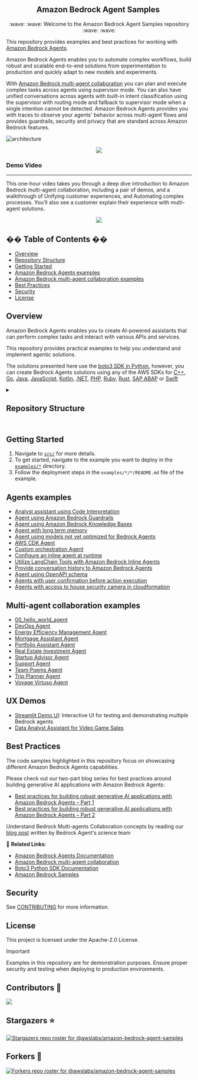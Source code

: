 <h2 align="center">Amazon Bedrock Agent Samples&nbsp;</h2>
<p align="center">
  :wave: :wave: Welcome to the Amazon Bedrock Agent Samples repository :wave: :wave:
</p>

This repository provides examples and best practices for working with [Amazon Bedrock Agents](https://aws.amazon.com/bedrock/agents/).

Amazon Bedrock Agents enables you to automate complex workflows, build robust and scalable end-to-end solutions from experimentation to production and quickly adapt to new models and experiments.

With [Amazon Bedrock multi-agent collaboration](https://docs.aws.amazon.com/bedrock/latest/userguide/agents-multi-agents-collaboration.html) you can plan and execute complex tasks across agents using supervisor mode. You can also have unified conversations across agents with built-in intent classification using the supervisor with routing mode and fallback to supervisor mode when a single intention cannot be detected. Amazon Bedrock Agents provides you with traces to observe your agents' behavior across multi-agent flows and provides guardrails, security and privacy that are standard across Amazon Bedrock features.

![architecture](https://github.com/awslabs/amazon-bedrock-agent-samples/blob/main/images/architecture.gif?raw=true)

<p align="center">
  <a href="/examples/multi_agent_collaboration/startup_advisor_agent/"><img src="https://img.shields.io/badge/Example-Startup_Advisor_Agent-blue" /></a>
</p>

<h3>Demo Video</h3>
<hr />
This one-hour video takes you through a deep dive introduction to Amazon Bedrock multi-agent collaboration, including a pair of demos, and a walkthrough of Unifying customer experiences, and Automating complex processes. You’ll also see a customer explain their experience with multi-agent solutions.

<p align="center">
  <a href="https://youtu.be/7pvEYLW1yZw"><img src="https://markdown-videos-api.jorgenkh.no/youtube/7pvEYLW1yZw?width=640&height=360&filetype=jpeg" /></a>
</p>

## �� Table of Contents ��

- [Overview](#overview)
- [Repository Structure](#repository-structure)
- [Getting Started](#getting-started)
- [Amazon Bedrock Agents examples](#agents-examples)
- [Amazon Bedrock multi-agent collaboration examples](#multi-agent-collaboration-examples)
- [Best Practices](#best-practices)
- [Security](#security)
- [License](#license)

## Overview

Amazon Bedrock Agents enables you to create AI-powered assistants that can perform complex tasks and interact with various APIs and services.

This repository provides practical examples to help you understand and implement agentic solutions.

The solutions presented here use the [boto3 SDK in Python](https://boto3.amazonaws.com/v1/documentation/api/latest/reference/services/bedrock-agent.html), however, you can create Bedrock Agents solutions using any of the AWS SDKs for [C++](https://sdk.amazonaws.com/cpp/api/LATEST/aws-cpp-sdk-bedrock-agent/html/annotated.html), [Go](https://docs.aws.amazon.com/sdk-for-go/api/service/bedrockagent/), [Java](https://sdk.amazonaws.com/java/api/latest/software/amazon/awssdk/services/bedrockagent/package-summary.html), [JavaScript](https://docs.aws.amazon.com/AWSJavaScriptSDK/v3/latest/client/bedrock-agent/), [Kotlin](https://sdk.amazonaws.com/kotlin/api/latest/bedrockagent/index.html), [.NET](https://docs.aws.amazon.com/sdkfornet/v3/apidocs/items/BedrockAgent/NBedrockAgent.html), [PHP](https://docs.aws.amazon.com/aws-sdk-php/v3/api/namespace-Aws.BedrockAgent.html), [Ruby](https://docs.aws.amazon.com/sdk-for-ruby/v3/api/Aws/BedrockAgent.html), [Rust](https://docs.rs/aws-sdk-bedrockagent/latest/aws_sdk_bedrockagent/), [SAP ABAP](https://docs.aws.amazon.com/sdk-for-sap-abap/v1/api/latest/bdr/index.html) or [Swift](https://sdk.amazonaws.com/swift/api/awsbedrockruntime/0.34.0/documentation/awsbedrockruntime)

<details>
<summary>
<h2>Repository Structure<h2>
</summary>

```bash
├── examples/agents/
│   ├── agent_with_code_interpretation/
│   ├── user_confirmation_agents/
│   ├── inline_agent/
|   └── ....
├── examples/multi_agent_collaboration/
│   ├── 00_hello_world_agent/
│   ├── devops_agent/
│   ├── energy_efficiency_management_agent/
|   └── ....
├── src/shared/
│   ├── working_memory/
│   ├── stock_data/
│   ├── web_search/
|   └── ....
├── src/utils/
│   ├── bedrock_agent_helper.py
|   ├── bedrock_agent.py
|   ├── knowledge_base_helper.py
|   └── ....
```

- [examples/agents/](/examples/agents/): Shows Amazon Bedrock Agents examples.

- [examples/multi_agent_collaboration/](/examples/multi_agent_collaboration/): Shows Amazon Bedrock multi-agent collaboration examples.

- [src/shared](/src/shared/): This module consists of shared tools that can be reused by Amazon Bedrock Agents via Action Groups. They provide functionality like [Web Search](/src/shared/file_store/), [Working Memory](/src/shared/working_memory/), and [Stock Data Lookup](/src/shared/stock_data/).

- [src/utils](/src/utils/): This module contains utilities for building and using various Amazon Bedrock features, providing a higher level of abstraction than the underlying APIs.
</details>

## Getting Started

1. Navigate to [`src/`](/src/) for more details.
2. To get started, navigate to the example you want to deploy in the [`examples/*`](/examples/) directory.
3. Follow the deployment steps in the `examples/*/*/README.md` file of the example.

## Agents examples

- [Analyst assistant using Code Interpretation](/examples/agents/agent_with_code_interpretation/)
- [Agent using Amazon Bedrock Guardrails](/examples/agents/agent_with_guardrails_integration/)
- [Agent using Amazon Bedrock Knowledge Bases](/examples/agents/agent_with_knowledge_base_integration/)
- [Agent with long term memory](/examples/agents/agent_with_long_term_memory/)
- [Agent using models not yet optimized for Bedrock Agents](/examples/agents/agent_with_models_not_yet_optimized_for_bedrock_agents/)
- [AWS CDK Agent](/examples/agents/cdk_agent/)
- [Custom orchestration Agent](/examples/agents/custom_orchestration_agent/)
- [Configure an inline agent at runtime](/examples/agents/inline_agent/)
- [Utilize LangChain Tools with Amazon Bedrock Inline Agents](/examples/agents/langchain_tools_with_inline_agent/)
- [Provide conversation history to Amazon Bedrock Agents](/examples/agents/manage_conversation_history/)
- [Agent using OpenAPI schema](/examples/agents/open_api_schema_agent/)
- [Agents with user confirmation before action execution](/examples/agents/user_confirmation_agents/)
- [Agents with access to house security camera in cloudformation](/examples/agents/connected_house_agent/)

## Multi-agent collaboration examples

- [00_hello_world_agent](/examples/multi_agent_collaboration/00_hello_world_agent/)
- [DevOps Agent](/examples/multi_agent_collaboration/devops_agent/)
- [Energy Efficiency Management Agent](/examples/multi_agent_collaboration/energy_efficiency_management_agent/)
- [Mortgage Assistant Agent](/examples/multi_agent_collaboration/mortgage_assistant/)
- [Portfolio Assistant Agent](/examples/multi_agent_collaboration/portfolio_assistant_agent/)
- [Real Estate Investment Agent](/examples/multi_agent_collaboration/real_estate_investment_agent/)
- [Startup Advisor Agent](/examples/multi_agent_collaboration/startup_advisor_agent/)
- [Support Agent](examples/multi_agent_collaboration/support_agent)
- [Team Poems Agent](/examples/multi_agent_collaboration/team_poems_agent/)
- [Trip Planner Agent](/examples/multi_agent_collaboration/trip_planner_agent/)
- [Voyage Virtuso Agent](/examples/multi_agent_collaboration/voyage_virtuoso_agent/)

## UX Demos

- [Streamlit Demo UI](/examples/agents_ux/streamlit_demo/): Interactive UI for testing and demonstrating multiple Bedrock agents
- [Data Analyst Assistant for Video Game Sales](/examples/agents_ux/video_games_sales_assistant_with_amazon_bedrock_agents/)

## Best Practices

The code samples highlighted in this repository focus on showcasing different Amazon Bedrock Agents capabilities.

Please check out our two-part blog series for best practices around building generative AI applications with Amazon Bedrock Agents:

- [Best practices for building robust generative AI applications with Amazon Bedrock Agents – Part 1](https://aws.amazon.com/blogs/machine-learning/best-practices-for-building-robust-generative-ai-applications-with-amazon-bedrock-agents-part-1/)
- [Best practices for building robust generative AI applications with Amazon Bedrock Agents – Part 2](https://aws.amazon.com/blogs/machine-learning/best-practices-for-building-robust-generative-ai-applications-with-amazon-bedrock-agents-part-2/)

Understand Bedrock Multi-agents Collaboration concepts by reading our [blog post](https://aws.amazon.com/blogs/machine-learning/unlocking-complex-problem-solving-with-multi-agent-collaboration-on-amazon-bedrock/) written by Bedrock Agent's science team

🔗 **Related Links**:

- [Amazon Bedrock Agents Documentation](https://docs.aws.amazon.com/bedrock/latest/userguide/agents.html)
- [Amazon Bedrock multi-agent collaboration](https://docs.aws.amazon.com/bedrock/latest/userguide/agents-multi-agents-collaboration.html)
- [Boto3 Python SDK Documentation](https://boto3.amazonaws.com/v1/documentation/api/latest/reference/services/bedrock-agent.html)
- [Amazon Bedrock Samples](https://github.com/aws-samples/amazon-bedrock-samples/tree/main)

## Security

See [CONTRIBUTING](CONTRIBUTING.md#security-issue-notifications) for more information.

## License

This project is licensed under the Apache-2.0 License.

> [!IMPORTANT]
> Examples in this repository are for demonstration purposes.
> Ensure proper security and testing when deploying to production environments.

## Contributors :muscle:

<a href="https://github.com/awslabs/amazon-bedrock-agent-samples/graphs/contributors">
  <img src="https://contrib.rocks/image?repo=awslabs/amazon-bedrock-agent-samples" />
</a>

## Stargazers :star:

[![Stargazers repo roster for @awslabs/amazon-bedrock-agent-samples](https://reporoster.com/stars/awslabs/amazon-bedrock-agent-samples)](https://github.com/awslabs/amazon-bedrock-agent-samples/stargazers)

## Forkers :raised_hands:

[![Forkers repo roster for @awslabs/amazon-bedrock-agent-samples](https://reporoster.com/forks/awslabs/amazon-bedrock-agent-samples)](https://github.com/awslabs/amazon-bedrock-agent-samples/network/members)
